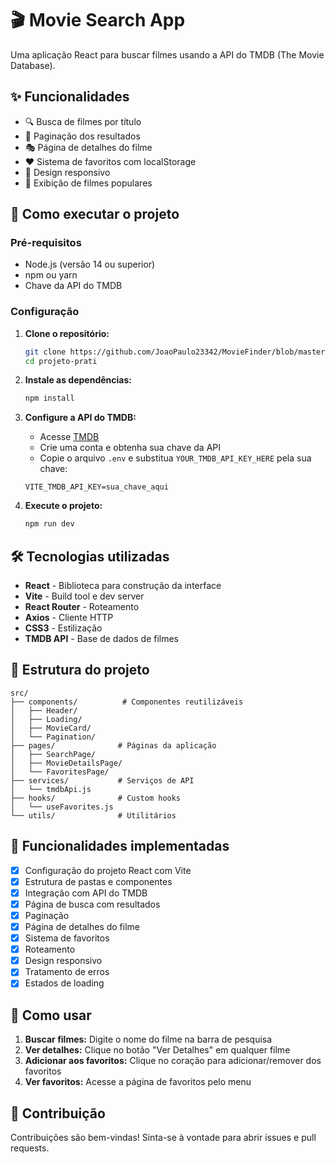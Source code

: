 # 🎬 Movie Search App

Uma aplicação React para buscar filmes usando a API do TMDB (The Movie Database).

## ✨ Funcionalidades

- 🔍 Busca de filmes por título
- 📄 Paginação dos resultados
- 🎭 Página de detalhes do filme
- ❤️ Sistema de favoritos com localStorage
- 📱 Design responsivo
- 🌟 Exibição de filmes populares

## 🚀 Como executar o projeto

### Pré-requisitos

- Node.js (versão 14 ou superior)
- npm ou yarn
- Chave da API do TMDB

### Configuração

1. **Clone o repositório:**
   ```bash
   git clone https://github.com/JoaoPaulo23342/MovieFinder/blob/master/README.md
   cd projeto-prati
   ```

2. **Instale as dependências:**
   ```bash
   npm install
   ```

3. **Configure a API do TMDB:**
   - Acesse [TMDB](https://www.themoviedb.org/settings/api)
   - Crie uma conta e obtenha sua chave da API
   - Copie o arquivo `.env` e substitua `YOUR_TMDB_API_KEY_HERE` pela sua chave:
   ```
   VITE_TMDB_API_KEY=sua_chave_aqui
   ```

4. **Execute o projeto:**
   ```bash
   npm run dev
   ```


## 🛠️ Tecnologias utilizadas

- **React** - Biblioteca para construção da interface
- **Vite** - Build tool e dev server
- **React Router** - Roteamento
- **Axios** - Cliente HTTP
- **CSS3** - Estilização
- **TMDB API** - Base de dados de filmes

## 📁 Estrutura do projeto

```
src/
├── components/          # Componentes reutilizáveis
│   ├── Header/
│   ├── Loading/
│   ├── MovieCard/
│   └── Pagination/
├── pages/              # Páginas da aplicação
│   ├── SearchPage/
│   ├── MovieDetailsPage/
│   └── FavoritesPage/
├── services/           # Serviços de API
│   └── tmdbApi.js
├── hooks/              # Custom hooks
│   └── useFavorites.js
└── utils/              # Utilitários
```

## 🎯 Funcionalidades implementadas

- [x] Configuração do projeto React com Vite
- [x] Estrutura de pastas e componentes
- [x] Integração com API do TMDB
- [x] Página de busca com resultados
- [x] Paginação
- [x] Página de detalhes do filme
- [x] Sistema de favoritos
- [x] Roteamento
- [x] Design responsivo
- [x] Tratamento de erros
- [x] Estados de loading

## 📝 Como usar

1. **Buscar filmes:** Digite o nome do filme na barra de pesquisa
2. **Ver detalhes:** Clique no botão "Ver Detalhes" em qualquer filme
3. **Adicionar aos favoritos:** Clique no coração para adicionar/remover dos favoritos
4. **Ver favoritos:** Acesse a página de favoritos pelo menu

## 🤝 Contribuição

Contribuições são bem-vindas! Sinta-se à vontade para abrir issues e pull requests.


